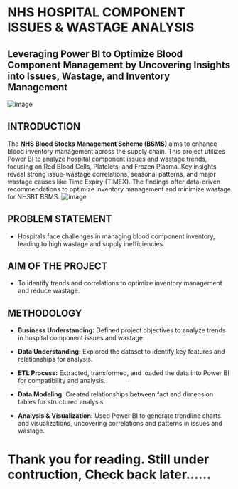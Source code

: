 # NHS HOSPITAL COMPONENT ISSUES & WASTAGE ANALYSIS 
## Leveraging Power BI to Optimize Blood Component Management by Uncovering Insights into Issues, Wastage, and Inventory Management
![image](https://github.com/user-attachments/assets/c4f0e9b5-7ab5-4902-ba68-374c94a38615)

## INTRODUCTION
The **NHS Blood Stocks Management Scheme (BSMS)** aims to enhance blood inventory management across the supply chain. This project utilizes Power BI to analyze hospital component issues and wastage trends, focusing on Red Blood Cells, Platelets, and Frozen Plasma. Key insights reveal strong issue-wastage correlations, seasonal patterns, and major wastage causes like Time Expiry (TIMEX). The findings offer data-driven recommendations to optimize inventory management and minimize wastage for NHSBT BSMS.
![image](https://github.com/user-attachments/assets/b256cb67-793a-4229-94ab-b1581ecf4cad)

## PROBLEM STATEMENT
- Hospitals face challenges in managing blood component inventory, leading to high wastage and supply inefficiencies.
## AIM OF THE PROJECT
- To identify trends and correlations to optimize inventory management
and reduce wastage.
## METHODOLOGY 
- **Business Understanding:** Defined project objectives to analyze trends in hospital
component issues and wastage.
- **Data Understanding:** Explored the dataset to identify key features and
relationships for analysis.

- **ETL Process:** Extracted, transformed, and loaded the data into Power BI for
compatibility and analysis.

- **Data Modeling:** Created relationships between fact and dimension tables for
structured analysis.

- **Analysis & Visualization:** Used Power BI to generate trendline charts and
visualizations, uncovering correlations and patterns in issues and wastage.

# Thank you for reading. Still under contruction, Check back later...... 
